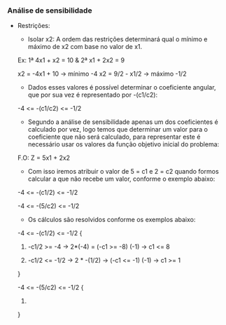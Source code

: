 ### Análise de sensibilidade

- Restrições:

	- Isolar x2:
		A ordem das restrições determinará qual o mínimo e máximo
		de x2 com base no valor de x1.

	Ex: 1ª 4x1 + x2 = 10 & 2ª x1 + 2x2 = 9

	x2 = -4x1 + 10 -> mínimo -4
	x2 = 9/2 - x1/2 -> máximo -1/2


	- Dados esses valores é possível determinar o coeficiente angular, que por sua vez é representado por -(c1/c2):

	-4 <= -(c1/c2) <= -1/2

	- Segundo a análise de sensibilidade apenas um dos coeficientes é calculado por vez, logo temos que determinar um valor para o coeficiente que não será calculado, para representar este é necessário usar os valores da função objetivo inicial do problema:  
	
	F.O: Z = 5x1 + 2x2

	- Com isso iremos atribuir o valor de 5 = c1 e 2 = c2 quando formos calcular a que não recebe um valor, conforme o exemplo abaixo:

	-4 <= -(c1/2) <= -1/2 

	-4 <= -(5/c2) <= -1/2
	

	- Os cálculos são resolvidos conforme os exemplos abaixo:

	-4 <= -(c1/2) <= -1/2 {

	1) -c1/2 >= -4 -> 2*(-4) = (-c1 >= -8) (-1) -> c1 <= 8

	2) -c1/2 <= -1/2 -> 2 * -(1/2) -> (-c1 <= -1) (-1) -> c1 >= 1
	
	}

	-4 <= -(5/c2) <= -1/2 {

	1) 
	
	}